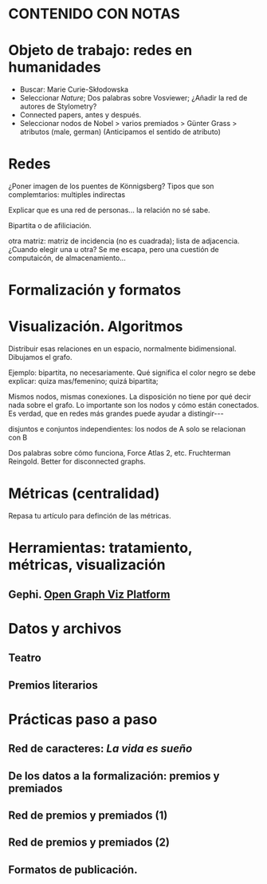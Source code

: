# **CONTENIDO CON NOTAS**

# Objeto de trabajo: redes en humanidades

- Buscar: Marie Curie-Skłodowska
- Seleccionar _Nature_; Dos palabras sobre Vosviewer; ¿Añadir la red de autores de Stylometry?
- Connected papers, antes y después.
- Seleccionar nodos de Nobel > varios premiados > Günter Grass > atributos (male, german) (Anticipamos el sentido de atributo)

# Redes

¿Poner imagen de los puentes de Könnigsberg?
Tipos que son complemtarios: multiples indirectas

Explicar que es una red de personas... la relación no sé sabe.

Bipartita o de afiliciación.

otra matriz: matriz de incidencia (no es cuadrada); lista de adjacencia.
¿Cuando elegir una u otra? Se me escapa, pero una cuestión de computaicón, de almacenamiento...

# Formalización y formatos

# Visualización. Algoritmos

Distribuir esas relaciones en un espacio, normalmente bidimensional. Dibujamos el grafo.

Ejemplo: bipartita, no necesariamente. Qué significa el color negro se debe explicar: quiza mas/femenino; quizá bipartita; 

Mismos nodos, mismas conexiones. La disposición no tiene por qué decir nada sobre el grafo. Lo importante son los nodos y cómo están conectados. Es verdad, que en redes más grandes puede ayudar a distingir---

disjuntos e conjuntos independientes: los nodos de A solo se relacionan con B

Dos palabras sobre cómo funciona, Force Atlas 2, etc.  Fruchterman Reingold. Better for disconnected graphs.

# Métricas (centralidad)

Repasa tu artículo para definción de las métricas.

# Herramientas: tratamiento, métricas, visualización

## Gephi. [Open Graph Viz Platform](https://gephi.org)

# Datos y archivos

## Teatro

## Premios literarios

# Prácticas paso a paso
 
## Red de caracteres: _La vida es sueño_

## De los datos a la formalización: premios y premiados

## Red de premios y premiados (1)

## Red de premios y premiados (2)

## Formatos de publicación.

